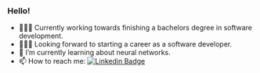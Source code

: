 ### Hello!

- 👨🏻‍🎓 Currently working towards finishing a bachelors degree in software development.
- 👨🏻‍💻 Looking forward to starting a career as a software developer.
- 🌱 I’m currently learning about neural networks.
- 📫 How to reach me: [![Linkedin Badge](https://img.shields.io/badge/-Austin-blue?style=flat&logo=Linkedin&logoColor=white)](https://www.linkedin.com/in/austin-t-riggs/)

